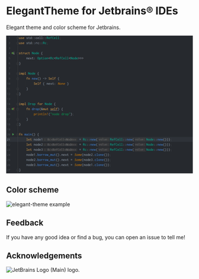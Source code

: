 # ElegantTheme for Jetbrains® IDEs

Elegant theme and color scheme for Jetbrains.

![elegant-theme example](https://raw.githubusercontent.com/yx208/elegant-theme/main/examples/code.png)

## Color scheme

![elegant-theme example](https://raw.githubusercontent.com/yx208/elegant-theme/main/examples/color-schema.svg)

## Feedback

If you have any good idea or find a bug, you can open an issue to tell me!

## Acknowledgements

<img width="256" src="https://resources.jetbrains.com/storage/products/company/brand/logos/jb_beam.png" alt="JetBrains Logo (Main) logo.">
